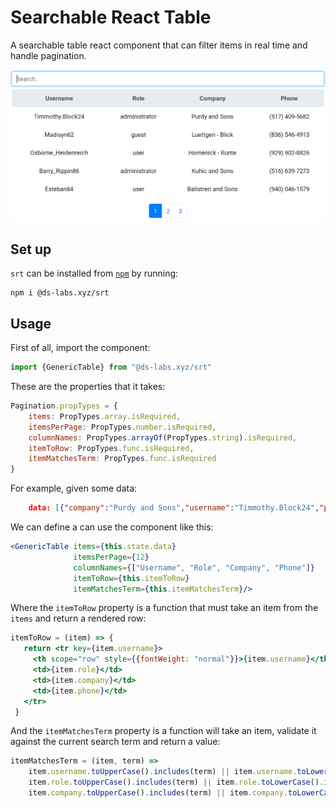# Searchable React Table
A searchable table react component that can filter items in real time and handle pagination.

![demo](images/srt-demo.gif)

## Set up
`srt` can be installed from [`npm`](https://www.npmjs.com/package/@ds-labs.xyz/srt) by running:
```
npm i @ds-labs.xyz/srt
```
## Usage
First of all, import the component:
```js
import {GenericTable} from "@ds-labs.xyz/srt"
```
These are the properties that it takes:
```jsx
Pagination.propTypes = {
    items: PropTypes.array.isRequired,
    itemsPerPage: PropTypes.number.isRequired,
    columnNames: PropTypes.arrayOf(PropTypes.string).isRequired,
    itemToRow: PropTypes.func.isRequired,
    itemMatchesTerm: PropTypes.func.isRequired
}
```
For example, given some data:
```json
    data: [{"company":"Purdy and Sons","username":"Timmothy.Block24","password":"C6PUUiYZHqiyvll","role":"administrator","phone":"(517) 409-5682","cell":"(469) 920-8789"},{"company":"Luettgen - Blick","username":"Madisyn62","password":"rJtz10aE8kvBFKR","role":"guest","phone":"(836) 546-4913","cell":"(214) 449-5860"},{"company":"Homenick - Runte","username":"Osborne_Heidenreich","password":"JoLYgIw9eRC0WUx","role":"user","phone":"(929) 902-8826","cell":"(214) 610-5370"},{"company":"Kuhic and Sons","username":"Barry_Rippin86","password":"dT5HoDPN0ixGRv0","role":"administrator","phone":"(516) 639-7273","cell":"(214) 052-7641"},{"company":"Balistreri and Sons","username":"Esteban84","password":"Fk7YgXEccUfiUQw","role":"user","phone":"(940) 046-1579","cell":"(972) 703-1417"},{"company":"Erdman - Kozey","username":"Miles_Feest","password":"V8f4reHeaqFmlM9","role":"administrator","phone":"(248) 075-4973","cell":"(469) 128-7181"},{"company":"Dietrich - Cole","username":"Deonte.Kerluke","password":"8W9qVxvrXRIJAqt","role":"guest","phone":"(815) 967-9067","cell":"(972) 843-7598"},{"company":"Walsh Group","username":"Alivia_Rau21","password":"zGZOMlsOrEwqFGr","role":"guest","phone":"(946) 967-2252","cell":"(469) 814-8877"},{"company":"Jacobs - Jerde","username":"Saige.McLaughlin2","password":"BBpslmHdfHCrhYy","role":"guest","phone":"(358) 609-5599","cell":"(972) 293-1447"},{"company":"Ritchie - Cummerata","username":"Camden.Kilback","password":"92YIA1SjnOERTEw","role":"guest","phone":"(389) 048-1385","cell":"(214) 140-1095"},{"company":"Ullrich - Walsh","username":"Osbaldo.Wyman","password":"k63W2NH93WH5r2m","role":"user","phone":"(130) 363-1766","cell":"(972) 073-5383"},{"company":"Lebsack - O'Conner","username":"Arthur65","password":"Jx7ub9IuI8qYs1X","role":"guest","phone":"(713) 597-4919","cell":"(214) 055-9390"},{"company":"Pagac - Kuhic","username":"Sarah.Sanford87","password":"UG2PvVkFyoghi8r","role":"guest","phone":"(639) 812-6142","cell":"(214) 624-0200"},{"company":"Gutkowski - Doyle","username":"Brannon.Gerhold97","password":"AETG5SYd6kimLoX","role":"user","phone":"(782) 888-8331","cell":"(214) 201-7234"},{"company":"Rosenbaum - Blick","username":"Chelsey_Moore","password":"4gLlxl5UpOlgMt7","role":"guest","phone":"(886) 842-5387","cell":"(214) 948-1155"}]
```
We can define a can use the component like this:
```jsx
<GenericTable items={this.state.data}
              itemsPerPage={12}
              columnNames={["Username", "Role", "Company", "Phone"]}
              itemToRow={this.itemToRow}
              itemMatchesTerm={this.itemMatchesTerm}/>
```
Where the `itemToRow` property is a function that must take an item from the `items` and return a rendered row:
```jsx
itemToRow = (item) => {
   return <tr key={item.username}>
     <th scope="row" style={{fontWeight: "normal"}}>{item.username}</th>
     <td>{item.role}</td>
     <td>{item.company}</td>
     <td>{item.phone}</td>
   </tr>
 }
```
And the `itemMatchesTerm` property is a function will take an item, validate it against the current search term and return a value:
```jsx
itemMatchesTerm = (item, term) =>
    item.username.toUpperCase().includes(term) || item.username.toLowerCase().includes(term) ||
    item.role.toUpperCase().includes(term) || item.role.toLowerCase().includes(term) ||
    item.company.toUpperCase().includes(term) || item.company.toLowerCase().includes(term)
```
